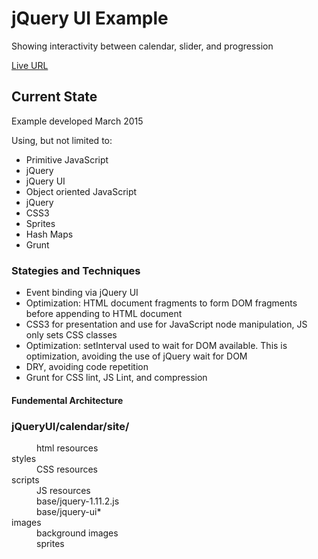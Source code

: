 <h1>jQuery UI Example</h1>
<p>Showing interactivity between calendar, slider, and progression</p>

<p><a href="http://jvmqueue.com//smallHtmlComponents/jQueryUI/calendar/site/">Live URL</a></p>


<h2>Current State</h2>
<p>Example developed March 2015</p>
<p>Using, but not limited to:</p>
<ul>
	<li>Primitive JavaScript</li>
	<li>jQuery</li>
	<li>jQuery UI</li>
	<li>Object oriented JavaScript</li>
	<li>jQuery</li>
	<li>CSS3</li>	
	<li>Sprites</li>	
	<li>Hash Maps</li>
	<li>Grunt</li>
</ul>
<h3>Stategies and Techniques</h3>
<ul>
	<li>Event binding via jQuery UI</li>
	<li>Optimization: HTML document fragments to form DOM fragments before appending to HTML document</li>
	<li>CSS3 for presentation and use for JavaScript node manipulation, JS only sets CSS classes</li>
	<li>Optimization: setInterval used to wait for DOM available. This is optimization, avoiding the use of jQuery wait for DOM</li>
	<li>DRY, avoiding code repetition</li>
	<li>Grunt for CSS lint, JS Lint, and compression</li>
</ul>
</ul>
<h4>Fundemental Architecture</h4>
<dl>
	<h3>jQueryUI/calendar/site/</h3>
	<dd>html resources</dd>
	<dt>styles</dt>
	<dd>CSS resources</dd>
	<dt>scripts</dt>
	<dd>JS resources</dd>
	<dd>base/jquery-1.11.2.js</dd>
	<dd>base/jquery-ui*</dd>	
	<dt>images</dt>
	<dd>background images</dd>
	<dd>sprites</dd>
</dl>